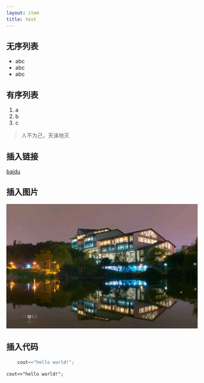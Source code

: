 ```yaml
---
layout: item
title: test
---
```


## 无序列表
- abc
- abc
- abc


## 有序列表

1. a
2. b
3. c


> 人不为己，天诛地灭

## 插入链接
[baidu](https://www.baidu.com)

## 插入图片
![zhongshan](/img/lib.jpg)

## 插入代码
```c++ 
	cout<<"hello world!";
```
    cout<<"hello world!";